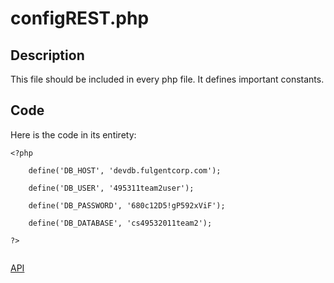# configREST.php #

## Description ##
This file should be included in every php file. It defines important constants.

## Code ##
Here is the code in its entirety:<br>
<pre><code>&lt;?php<br>
    define('DB_HOST', 'devdb.fulgentcorp.com');<br>
    define('DB_USER', '495311team2user');<br>
    define('DB_PASSWORD', '680c12D5!gP592xViF');<br>
    define('DB_DATABASE', 'cs49532011team2');<br>
?&gt;<br>
</code></pre>

<a href='http://code.google.com/p/electronic-mis/wiki/API'>API</a>